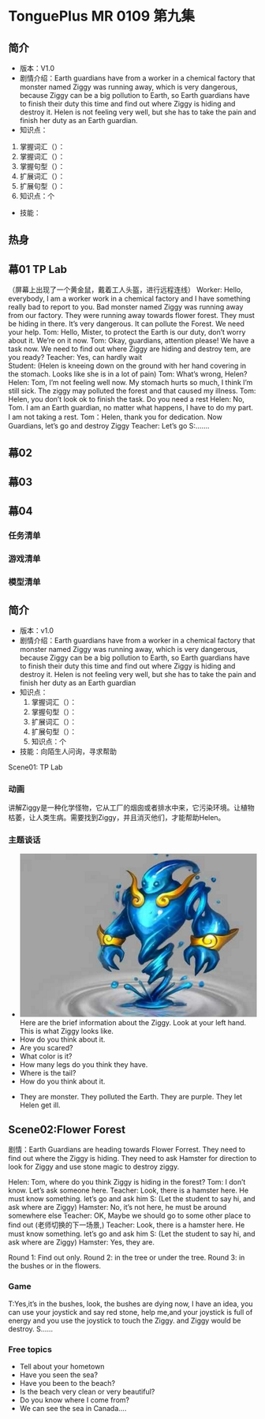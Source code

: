 # TonguePlus MR 0109 第九集 
## 简介
* 版本：V1.0
* 剧情介绍：Earth guardians have from a worker in a chemical factory that monster named Ziggy was running away, which is very dangerous, because Ziggy can be a big pollution to Earth, so Earth guardians have to finish their duty this time and find out where Ziggy is hiding and destroy it. Helen is not feeling very well, but she has to take the pain and finish her duty as an Earth guardian.
* 知识点：
1. 掌握词汇（）：
2. 掌握词汇（）：
3. 掌握句型（）：
4. 扩展词汇（）：
5. 扩展句型（）：
6. 知识点：个
* 技能：
## 热身
## 幕01 TP Lab
（屏幕上出现了一个黄金鼠，戴着工人头盔，进行远程连线）
Worker: Hello, everybody, I am a worker work in a chemical factory and I have something really bad to report to you. Bad monster named Ziggy was running away from our factory. They were running away towards flower forest. They must be hiding in there. It’s very dangerous. It can pollute the Forest. We need your help.
Tom: Hello, Mister, to protect the Earth is our duty, don’t worry about it. We’re on it now.
Tom: Okay, guardians, attention please! We have a task now. We need to find out where Ziggy are hiding and destroy tem, are you ready?
Teacher: Yes, can hardly wait  
Student:
(Helen is kneeing down on the ground with her hand covering in the stomach. Looks like she is in a lot of pain)
Tom: What’s wrong, Helen?
Helen: Tom, I’m not feeling well now. My stomach hurts so much, I think I’m still sick. The ziggy may polluted the forest and that caused my illness.
Tom: Helen, you don’t look ok to finish the task. Do you need a rest
Helen: No, Tom. I am an Earth guardian, no matter what happens, I have to do my part. I am not taking a rest.
Tom：Helen, thank you for dedication. Now Guardians, let’s go and destroy Ziggy
Teacher: Let’s go
S:…….
## 幕02
## 幕03
## 幕04

### 任务清单

### 游戏清单

### 模型清单

## 简介
* 版本：v1.0
* 剧情介绍：Earth guardians have from a worker in a chemical factory that monster named Ziggy was running away, which is very dangerous, because Ziggy can be a big pollution to Earth, so Earth guardians have to finish their duty this time and find out where Ziggy is hiding and destroy it. Helen is not feeling very well, but she has to take the pain and finish her duty as an Earth guardian
* 知识点：
    1. 掌握词汇（）：
    2. 掌握句型（）：
    3. 扩展词汇（）：
    4. 扩展句型（）：
    5. 知识点：个
* 技能：向陌生人问询，寻求帮助
 
Scene01: TP Lab 


### 动画
讲解Ziggy是一种化学怪物，它从工厂的烟囱或者排水中来，它污染环境。让植物枯萎，让人类生病。需要找到Ziggy，并且消灭他们，才能帮助Helen。

### 主题谈话
* ![](.S_0109_lesson09_images\011.png)
Here are the brief information about the Ziggy. Look at your left hand. This is what Ziggy looks like.
* How do you think about it.
* Are you scared?
* What color is it?
* How many legs do you think they have.
* Where is the tail?
* How do you think about it.

- They are monster. They polluted the Earth. They are purple. They let Helen get ill.


## Scene02:Flower Forest
剧情：Earth Guardians are heading towards Flower Forrest. They need to find out where the Ziggy is hiding. They need to ask Hamster for direction to look for Ziggy and use stone magic to destroy ziggy.

Helen: Tom, where do you think Ziggy is hiding in the forest?
Tom: I don’t know. Let’s ask someone here.
Teacher: Look, there is a hamster here. He must know something. let’s go and ask him 
S: (Let the student to say hi, and ask where are Ziggy)
Hamster: No, it’s not here, he must be around somewhere else
Teacher: OK, Maybe we should go to some other place to find out
(老师切换的下一场景,)
Teacher: Look, there is a hamster here. He must know something. let’s go and ask him 
S: (Let the student to say hi, and ask where are Ziggy)
Hamster: Yes, they are.

Round 1: Find out only.
Round 2: in the tree or under the tree.
Round 3: in the bushes or in the flowers.

### Game
T:Yes,it’s in the bushes, look, the bushes are dying now, I have an idea, you can use your joystick and say red stone, help me,and your joystick is full of energy and you use the joystick to touch the Ziggy. and Ziggy would be destroy.
S……


### Free topics
* Tell about your hometown
* Have you seen the sea?
* Have you been to the beach?
* Is the beach very clean or very beautiful?
* Do you know where I come from?
* We can see the sea in Canada....

